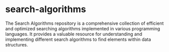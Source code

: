 # search-algorithms
The Search Algorithms repository is a comprehensive collection of efficient and optimized searching algorithms implemented in various programming languages. It provides a valuable resource for understanding and implementing different search algorithms to find elements within data structures.
